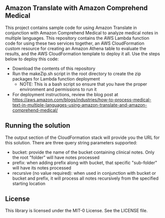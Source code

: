 ## Amazon Translate with Amazon Comprehend Medical 

This project contains sample code for using Amazon Translate in conjunction with Amazon Comprehend Medical to analyze
medical notes in multiple languages.  This repository contains the AWS Lambda function code for using these two services
together, an AWS CloudFormation custom resource for creating an Amazon Athena table to evaluate the results, and the AWS CloudFormation
template to deploy it all.  Use the steps below to deploy this code:

* Download the contents of this repository
* Run the makeZip.sh script in the root directory to create the zip packages for Lambda function deployment
    - NOTE: This is a bash script so ensure that you have the proper environment and permissions to run it
* For deployment instructions, review the blog post at https://aws.amazon.com/blogs/industries/how-to-process-medical-text-in-multiple-languages-using-amazon-translate-and-amazon-comprehend-medical/

## Running the solution

The output section of the CloudFormation stack will provide you the URL for this solution.  There are three query string parameters supported:

* bucket: provide the name of the bucket containing clinical notes.  Only the root "folder" will have notes processed
* prefix: when adding prefix along with bucket, that specific "sub-folder" will have its notes processed
* recursive (no value required): when used in conjunction with bucket or bucket and prefix, it will process all notes recursively from the specified starting location

## License

This library is licensed under the MIT-0 License. See the LICENSE file.

